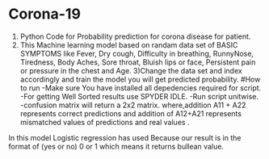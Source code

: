 # Corona-19
1) Python Code for Probability prediction for corona disease for patient.  
2) This Machine learning model based on randam data set of BASIC SYMPTOMS like Fever, 	Dry cough,	Difficulty in breathing, RunnyNose,	Tiredness,	Body Aches,	Sore throat,	Bluish lips or face,	Persistent pain or pressure in the chest and Age.
3)Change the data set and index accordingly and train the model you will get predicted probability.
#How to run
-Make sure You have installed all depedencies required for script.
-For getting Well Sorted results use SPYDER IDLE.
-Run script unitwise. 
-confusion matrix will return a 2x2 matrix. where,addition A11 + A22 represents correct predictions and addition of A12+A21 represents mismatched values of predictions and real values . 

In this model Logistic regression has used Because our result is in the format of (yes or no) 0 or 1 which means it returns bullean value. 
